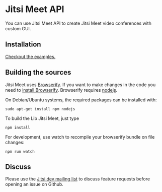 Jitsi Meet API
============

You can use Jitsi Meet API to create Jitsi Meet video conferences with custom GUI.

## Installation

[Checkout the examples.](doc/API.md#installation)

## Building the sources

Jitsi Meet uses [Browserify](http://browserify.org). If you want to make changes in the code you need to [install Browserify](http://browserify.org/#install). Browserify requires [nodejs](http://nodejs.org). 

On Debian/Ubuntu systems, the required packages can be installed with:
```
sudo apt-get install npm nodejs
```

To build the Lib Jitsi Meet, just type
```
npm install
```

For development, use watch to recompile your browserify bundle on file changes:

```
npm run watch
```

## Discuss
Please use the [Jitsi dev mailing list](http://lists.jitsi.org/pipermail/dev/) to discuss feature requests before opening an issue on Github. 
